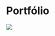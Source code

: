 # Portfólio

<a href="./src/videos/portifilioFlavia2.gif" target="_blank"><img align="center" src="https://user-images.githubusercontent.com/112573582/220757504-3ebfa359-c384-445e-8bff-0e94e01b1be3.gif"></a>
